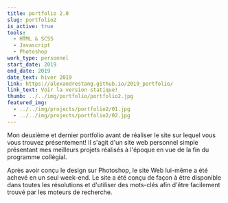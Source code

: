 ```yaml
---
title: portfolio 2.0
slug: portfolio2
is_active: true
tools:
  - HTML & SCSS
  - Javascript
  - Photoshop
work_type: personnel
start_date: 2019
end_date: 2019
date_text: hiver 2019
link: https://alexandrestang.github.io/2019_portfolio/
link_text: Voir la version statique!
thumb: ../../img/portfolio/portfolio2.jpg
featured_img:
  - ../../img/projects/portfolio2/01.jpg
  - ../../img/projects/portfolio2/02.jpg
---
```


Mon deuxième et dernier portfolio avant de réaliser le site sur lequel vous vous trouvez présentement! Il s'agit d'un
site web personnel simple présentant mes meilleurs projets réalisés à l'époque en vue de la fin du programme collégial.

Après avoir conçu le design sur Photoshop, le site Web lui-même a été achevé en un seul week-end. Le site a été conçu de
façon à être disponible dans toutes les résolutions et d'utiliser des mots-clés afin d'être facilement trouvé par les
moteurs de recherche.